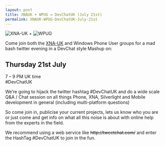 ```yaml
---
layout: post
title: XNAUK + WPUG = DevChatUK (July 21st)
permalink: XNAUK-WPUG-DevChatUK-July-21st
---
```


![XNA-UK](/winappsldn/images/xna-uk.jpg "XNA-UK") + ![WPUG](http://4.bp.blogspot.com/-G0my9rhEmy0/TfvS17v8FQI/AAAAAAAAATo/LAwyYWayVEI/s1600/phone.png "WPUG")

Come join both the [XNA-UK](http://xna-uk.net/) and Windows Phone User groups for a mad bash twitter evening in a DevChat style Mashup on:

## Thursday 21st July  
7 – 9 PM UK time  
#DevChatUK

We’re going to hijack the twitter hashtag #DevChatUK and do a wide scale Q&A / Chat session on all things Phone, XNA, Silverlight and Mobile development in general (including multi-platform questions)

So come join in, publicise your current projects, lets us know who you are or just come and get info on what all this noise is about with online help from the experts in the field.

We recommend using a web service like ~~http&#58;&#47;&#47;tweetchat.com/~~ and enter the HashTag #DevChatUK to join in the fun.

